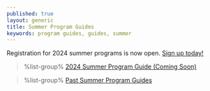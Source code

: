 ```yaml
---
published: true
layout: generic
title: Summer Program Guides
keywords: program guides, guides, summer
---
```


<div class="alert alert-info">
Registration for 2024 summer programs is now open.
<a href="{{ site.url }}/scouts-bsa/register/">
Sign up today!</a>
</div>

> %list-group%
> <a href="{{ site.url }}/" class="list-group-item">2024 Summer Program Guide (Coming Soon)</a>

> %list-group%
> <a href="archive/" class="list-group-item">Past Summer Program Guides</a>
